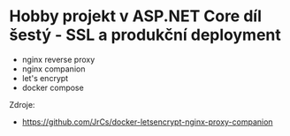 # Hobby projekt v ASP.NET Core díl šestý - SSL a produkční deployment

- nginx reverse proxy
- nginx companion
- let's encrypt
- docker compose

Zdroje:
- https://github.com/JrCs/docker-letsencrypt-nginx-proxy-companion
